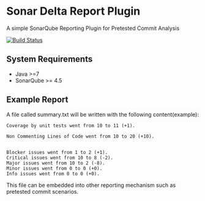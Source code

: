# Sonar Delta Report Plugin

A simple SonarQube Reporting Plugin for Pretested Commit Analysis

[![Build Status](https://travis-ci.org/mirkosertic/sonardeltareport.svg?branch=master)](https://travis-ci.org/mirkosertic/sonardeltareport)

## System Requirements

* Java >=7
* SonarQube >= 4.5

## Example Report

A file called summary.txt will be written with the following content(example):

```
Coverage by unit tests went from 10 to 11 (+1).

Non Commenting Lines of Code went from 10 to 20 (+10).


Blocker issues went from 1 to 2 (+1).
Critical issues went from 10 to 8 (-2).
Major issues went from 10 to 2 (-8).
Minor issues went from 0 to 0 (+0).
Info issues went from 0 to 0 (+0).

```

This file can be embedded into other reporting mechanism such as pretested commit scenarios.
